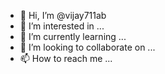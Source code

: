 - 👋 Hi, I’m @vijay711ab
- 👀 I’m interested in ...
- 🌱 I’m currently learning ...
- 💞️ I’m looking to collaborate on ...
- 📫 How to reach me ...

<!---
vijay711ab/vijay711ab is a ✨ special ✨ repository because its `README.md` (this file) appears on your GitHub profile.
You can click the Preview link to take a look at your changes.
--->
